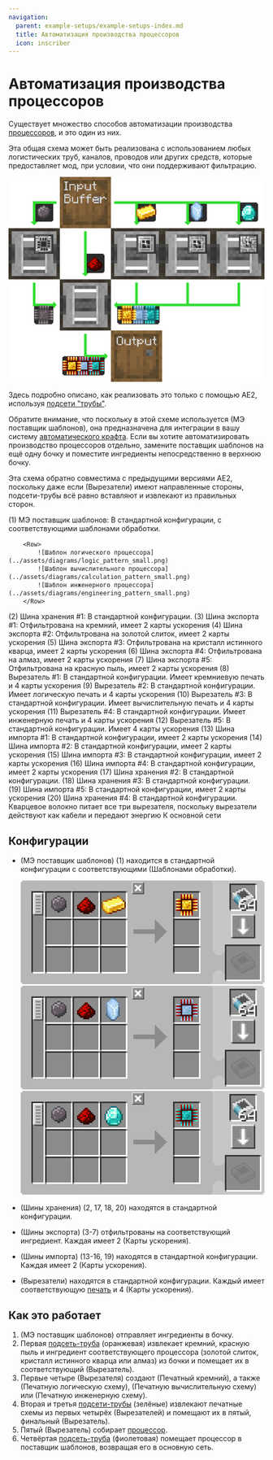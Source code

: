 ```yaml
---
navigation:
  parent: example-setups/example-setups-index.md
  title: Автоматизация производства процессоров
  icon: inscriber
---
```


# Автоматизация производства процессоров

Существует множество способов автоматизации производства [процессоров](../items-blocks-machines/processors.md), и это один из них.

Эта общая схема может быть реализована с использованием любых логистических труб, каналов, проводов или других средств, которые предоставляет мод, при условии, что они поддерживают фильтрацию.

![Диаграмма процесса](../assets/diagrams/processor_flow_diagram.png)

Здесь подробно описано, как реализовать это только с помощью AE2, используя [подсети "трубы"](pipe-subnet.md).

Обратите внимание, что поскольку в этой схеме используется <ItemLink id="pattern_provider" /> (МЭ поставщик шаблонов), она предназначена для интеграции в вашу систему [автоматического крафта](../ae2-mechanics/autocrafting.md).
Если вы хотите автоматизировать производство процессоров отдельно, замените поставщик шаблонов на ещё одну бочку и поместите ингредиенты непосредственно в верхнюю бочку.

Эта схема обратно совместима с предыдущими версиями AE2, поскольку даже если <ItemLink id="inscriber" /> (Вырезатели) имеют направленные стороны, подсети-трубы всё равно вставляют и извлекают из правильных сторон.

<GameScene zoom="4" interactive={true}>
  <ImportStructure src="../assets/assemblies/processor_automation.snbt" />

  <BoxAnnotation color="#dddddd" min="5 1 0" max="6 2 1" thickness=".05">
        (1) МЭ поставщик шаблонов: В стандартной конфигурации, с соответствующими шаблонами обработки.

        <Row>
            ![Шаблон логического процессора](../assets/diagrams/logic_pattern_small.png)
            ![Шаблон вычислительного процессора](../assets/diagrams/calculation_pattern_small.png)
            ![Шаблон инженерного процессора](../assets/diagrams/engineering_pattern_small.png)
        </Row>
  </BoxAnnotation>

  <BoxAnnotation color="#dddddd" min="4.7 2 0" max="5 3 1" thickness=".05">
        (2) Шина хранения #1: В стандартной конфигурации.
  </BoxAnnotation>

  <BoxAnnotation color="#dddddd" min="4 1 0" max="4.3 2 1" thickness=".05">
        (3) Шина экспорта #1: Отфильтрована на кремний, имеет 2 карты ускорения
        <Row><ItemImage id="silicon" scale="2" /> <ItemImage id="speed_card" scale="2" /></Row>
  </BoxAnnotation>

  <BoxAnnotation color="#dddddd" min="4 4 0" max="4.3 3 1" thickness=".05">
        (4) Шина экспорта #2: Отфильтрована на золотой слиток, имеет 2 карты ускорения
        <Row><ItemImage id="minecraft:gold_ingot" scale="2" /> <ItemImage id="speed_card" scale="2" /></Row>
  </BoxAnnotation>

  <BoxAnnotation color="#dddddd" min="4 5 0" max="4.3 4 1" thickness=".05">
        (5) Шина экспорта #3: Отфильтрована на кристалл истинного кварца, имеет 2 карты ускорения
        <Row><ItemImage id="certus_quartz_crystal" scale="2" /> <ItemImage id="speed_card" scale="2" /></Row>
  </BoxAnnotation>

  <BoxAnnotation color="#dddddd" min="4 6 0" max="4.3 5 1" thickness=".05">
        (6) Шина экспорта #4: Отфильтрована на алмаз, имеет 2 карты ускорения
        <Row><ItemImage id="minecraft:diamond" scale="2" /> <ItemImage id="speed_card" scale="2" /></Row>
  </BoxAnnotation>

  <BoxAnnotation color="#dddddd" min="2.3 3 0" max="2 2 1" thickness=".05">
        (7) Шина экспорта #5: Отфильтрована на красную пыль, имеет 2 карты ускорения
        <Row><ItemImage id="minecraft:redstone" scale="2" /> <ItemImage id="speed_card" scale="2" /></Row>
  </BoxAnnotation>

  <BoxAnnotation color="#dddddd" min="4 1 0" max="3 2 1" thickness=".05">
        (8) Вырезатель #1: В стандартной конфигурации. Имеет кремниевую печать и 4 карты ускорения
        <Row><ItemImage id="silicon_press" scale="2" /> <ItemImage id="speed_card" scale="2" /></Row>
  </BoxAnnotation>

  <BoxAnnotation color="#dddddd" min="4 3 0" max="3 4 1" thickness=".05">
        (9) Вырезатель #2: В стандартной конфигурации. Имеет логическую печать и 4 карты ускорения
        <Row><ItemImage id="logic_processor_press" scale="2" /> <ItemImage id="speed_card" scale="2" /></Row>
  </BoxAnnotation>

  <BoxAnnotation color="#dddddd" min="4 4 0" max="3 5 1" thickness=".05">
        (10) Вырезатель #3: В стандартной конфигурации. Имеет вычислительную печать и 4 карты ускорения
        <Row><ItemImage id="calculation_processor_press" scale="2" /> <ItemImage id="speed_card" scale="2" /></Row>
  </BoxAnnotation>

  <BoxAnnotation color="#dddddd" min="4 5 0" max="3 6 1" thickness=".05">
        (11) Вырезатель #4: В стандартной конфигурации. Имеет инженерную печать и 4 карты ускорения
        <Row><ItemImage id="engineering_processor_press" scale="2" /> <ItemImage id="speed_card" scale="2" /></Row>
  </BoxAnnotation>

  <BoxAnnotation color="#dddddd" min="2 2 0" max="1 3 1" thickness=".05">
        (12) Вырезатель #5: В стандартной конфигурации. Имеет 4 карты ускорения
        <ItemImage id="speed_card" scale="2" />
  </BoxAnnotation>

  <BoxAnnotation color="#dddddd" min="2.7 2 0" max="3 1 1" thickness=".05">
        (13) Шина импорта #1: В стандартной конфигурации, имеет 2 карты ускорения
        <ItemImage id="speed_card" scale="2" />
  </BoxAnnotation>

  <BoxAnnotation color="#dddddd" min="2.7 4 0" max="3 3 1" thickness=".05">
        (14) Шина импорта #2: В стандартной конфигурации, имеет 2 карты ускорения
        <ItemImage id="speed_card" scale="2" />
  </BoxAnnotation>

  <BoxAnnotation color="#dddddd" min="2.7 5 0" max="3 4 1" thickness=".05">
        (15) Шина импорта #3: В стандартной конфигурации, имеет 2 карты ускорения
        <ItemImage id="speed_card" scale="2" />
  </BoxAnnotation>

  <BoxAnnotation color="#dddddd" min="2.7 6 0" max="3 5 1" thickness=".05">
        (16) Шина импорта #4: В стандартной конфигурации, имеет 2 карты ускорения
        <ItemImage id="speed_card" scale="2" />
  </BoxAnnotation>

  <BoxAnnotation color="#dddddd" min="2 3 0" max="1 3.3 1" thickness=".05">
        (17) Шина хранения #2: В стандартной конфигурации.
  </BoxAnnotation>

  <BoxAnnotation color="#dddddd" min="2 1.7 0" max="1 2 1" thickness=".05">
        (18) Шина хранения #3: В стандартной конфигурации.
  </BoxAnnotation>

  <BoxAnnotation color="#dddddd" min="1 2 0" max="0.7 3 1" thickness=".05">
        (19) Шина импорта #5: В стандартной конфигурации, имеет 2 карты ускорения
        <ItemImage id="speed_card" scale="2" />
  </BoxAnnotation>

  <BoxAnnotation color="#dddddd" min="5 0.7 0" max="6 1 1" thickness=".05">
        (20) Шина хранения #4: В стандартной конфигурации.
  </BoxAnnotation>

<BoxAnnotation color="#dddddd" min="3.3 2.7 0.3" max="3.7 3 0.7" thickness=".05">
        Кварцевое волокно питает все три вырезателя, поскольку вырезатели действуют как кабели и передают энергию
  </BoxAnnotation>

<DiamondAnnotation pos="7 1.5 0.5" color="#00ff00">
        К основной сети
    </DiamondAnnotation>

  <IsometricCamera yaw="185" pitch="5" />
</GameScene>

## Конфигурации

* <ItemLink id="pattern_provider" /> (МЭ поставщик шаблонов) (1) находится в стандартной конфигурации с соответствующими <ItemLink id="processing_pattern" /> (Шаблонами обработки).

  ![Шаблон логического процессора](../assets/diagrams/logic_pattern.png)
  ![Шаблон вычислительного процессора](../assets/diagrams/calculation_pattern.png)
  ![Шаблон инженерного процессора](../assets/diagrams/engineering_pattern.png)

* <ItemLink id="storage_bus" /> (Шины хранения) (2, 17, 18, 20) находятся в стандартной конфигурации.
* <ItemLink id="export_bus" /> (Шины экспорта) (3-7) отфильтрованы на соответствующий ингредиент. Каждая имеет 2 <ItemLink id="speed_card" /> (Карты ускорения).
    <Row>
      <ItemImage id="silicon" scale="2" />
      <ItemImage id="minecraft:gold_ingot" scale="2" />
      <ItemImage id="certus_quartz_crystal" scale="2" />
      <ItemImage id="minecraft:diamond" scale="2" />
      <ItemImage id="minecraft:redstone" scale="2" />
    </Row>
* <ItemLink id="import_bus" /> (Шины импорта) (13-16, 19) находятся в стандартной конфигурации. Каждая имеет 2 <ItemLink id="speed_card" /> (Карты ускорения).
* <ItemLink id="inscriber" /> (Вырезатели) находятся в стандартной конфигурации. Каждый имеет соответствующую [печать](../items-blocks-machines/presses.md)
   и 4 <ItemLink id="speed_card" /> (Карты ускорения).
   <Row>
     <ItemImage id="silicon_press" scale="2" />
     <ItemImage id="logic_processor_press" scale="2" />
     <ItemImage id="calculation_processor_press" scale="2" />
     <ItemImage id="engineering_processor_press" scale="2" />
   </Row>

## Как это работает

1. <ItemLink id="pattern_provider" /> (МЭ поставщик шаблонов) отправляет ингредиенты в бочку.
2. Первая [подсеть-труба](pipe-subnet.md) (оранжевая) извлекает кремний, красную пыль и ингредиент соответствующего процессора
   (золотой слиток, кристалл истинного кварца или алмаз) из бочки и помещает их в соответствующий <ItemLink id="inscriber" /> (Вырезатель).
3. Первые четыре <ItemLink id="inscriber" /> (Вырезателя) создают <ItemLink id="printed_silicon" /> (Печатный кремний), а также <ItemLink id="printed_logic_processor" /> (Печатную логическую схему),
   <ItemLink id="printed_calculation_processor" /> (Печатную вычислительную схему) или <ItemLink id="printed_engineering_processor" /> (Печатную инженерную схему).
4. Вторая и третья [подсети-трубы](pipe-subnet.md) (зелёные) извлекают печатные схемы из первых четырёх <ItemLink id="inscriber" /> (Вырезателей)
   и помещают их в пятый, финальный <ItemLink id="inscriber" /> (Вырезатель).
5. Пятый <ItemLink id="inscriber" /> (Вырезатель) собирает [процессор](../items-blocks-machines/processors.md).
6. Четвёртая [подсеть-труба](pipe-subnet.md) (фиолетовая) помещает процессор в поставщик шаблонов, возвращая его в основную сеть.